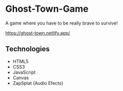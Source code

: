 # Ghost-Town-Game
A game where you have to be really brave to survive!

https://ghost-town.netlify.app/

## Technologies
- HTML5
- CSS3
- JavaScript
- Canvas
- ZapSplat (Audio Efects)
